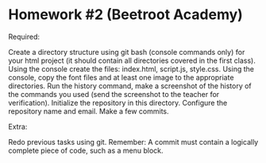 # Homework #2 (Beetroot Academy)

Required:

Create a directory structure using git bash (console commands only) for your html project (it should contain all directories covered in the first class).
Using the console create the files: index.html, script.js, style.css.
Using the console, copy the font files and at least one image to the appropriate directories.
Run the history command, make a screenshot of the history of the commands you used (send the screenshot to the teacher for verification).
Initialize the repository in this directory.
Configure the repository name and email.
Make a few commits.

Extra:

Redo previous tasks using git.
Remember: A commit must contain a logically complete piece of code, such as a menu block.
